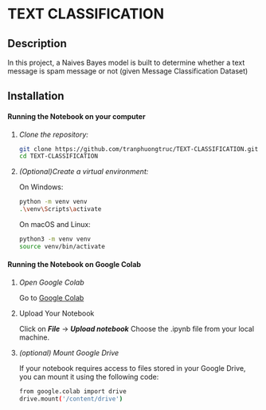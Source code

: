 # TEXT CLASSIFICATION
## Description
In this project, a Naives Bayes model is built to determine whether a text message is spam message or not (given Message Classification Dataset)

## Installation

#### Running the Notebook on your computer

1. *Clone the repository:*
    ```sh
    git clone https://github.com/tranphuongtruc/TEXT-CLASSIFICATION.git
    cd TEXT-CLASSIFICATION
    ```

2. *(Optional)Create a virtual environment:*
   
    On Windows:
 
    ```sh
    python -m venv venv
    .\venv\Scripts\activate
    ```

    On macOS and Linux:

    ```sh
    python3 -m venv venv
    source venv/bin/activate
    ```

#### Running the Notebook on Google Colab

1. *Open Google Colab*

    Go to [Google Colab](https://colab.google/)

2. Upload Your Notebook

    Click on ***File*** -> ***Upload notebook***
    Choose the .ipynb file from your local machine.

3. *(optional) Mount Google Drive*

    If your notebook requires access to files stored in your Google Drive, you can mount it using the following code:

    ```sh
    from google.colab import drive
    drive.mount('/content/drive')
    ```

